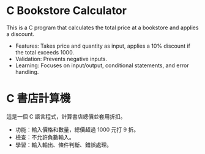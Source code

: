 # C Bookstore Calculator
This is a C program that calculates the total price at a bookstore and applies a discount.
- Features: Takes price and quantity as input, applies a 10% discount if the total exceeds 1000.
- Validation: Prevents negative inputs.
- Learning: Focuses on input/output, conditional statements, and error handling.
# C 書店計算機
這是一個 C 語言程式，計算書店總價並套用折扣。
- 功能：輸入價格和數量，總價超過 1000 元打 9 折。
- 檢查：不允許負數輸入。
- 學習：輸入輸出、條件判斷、錯誤處理。
